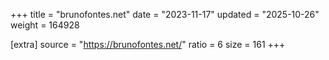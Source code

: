 +++
title = "brunofontes.net"
date = "2023-11-17"
updated = "2025-10-26"
weight = 164928

[extra]
source = "https://brunofontes.net/"
ratio = 6
size = 161
+++
